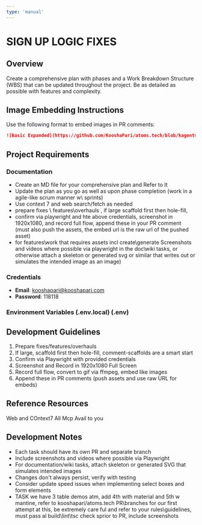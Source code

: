 ```yaml
---
type: 'manual'
---
```


# SIGN UP LOGIC FIXES

## Overview

Create a comprehensive plan with phases and a Work Breakdown Structure (WBS) that can be updated throughout the project. Be as detailed as possible with features and complexity.

## Image Embedding Instructions

Use the following format to embed images in PR comments:

```markdown
![Basic Expanded](https://github.com/KooshaPari/atoms.tech/blob/kagents/screenshots/02-basic-expanded.png?raw=true)
```

## Project Requirements

### Documentation

- Create an MD file for your comprehensive plan and Refer to It
- Update the plan as you go as well as upon phase completion (work in a agile-like scrum manner w\ sprints)
- Use context 7 and web search/fetch as needed
- prepare fixes \ features\overhauls , if large scaffold first then hole-fill,
- confirm via playwright and hte above credentials, screenshot in 1920x1080, and record full flow, append these in your PR comment (must also push the assets, the embed url is the raw url of the pushed asset)
- for features\work that requires assets incl create\generate Screenshots and videos where possible via playwright in the doc\wiki tasks, or otherwise attach a skeleton or generated svg or similar that writes out or simulates the intended image as an image)

### Credentials

- **Email**: kooshapari@kooshapari.com
- **Password**: 118118

### Environment Variables (.env.local) (.env)

## Development Guidelines

1. Prepare fixes/features/overhauls
2. If large, scaffold first then hole-fill, comment-scaffolds are a smart start
3. Confirm via Playwright with provided credentials
4. Screenshot and Record in 1920x1080 Full Screen
5. Record full flow, convert to gif via ffmpeg, embed like images
6. Append these in PR comments (push assets and use raw URL for embeds)

## Reference Resources

Web and COntext7 All Mcp Avail to you

## Development Notes

- Each task should have its own PR and separate branch
- Include screenshots and videos where possible via Playwright
- For documentation/wiki tasks, attach skeleton or generated SVG that simulates intended images
- Changes don't always persist, verify with testing
- Consider update speed issues when implementing select boxes and form elements
- TASK
  we have 3 table demos atm, add 4th with material and 5th w mantine, refer to kooshapari/atoms.tech PR\branches for our first attempt at this, be extremely care ful and refer to your rules\guidelines, must pass al build\lint\tsc check sprior to PR, include screenshots
